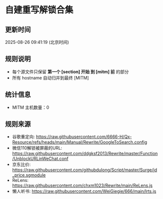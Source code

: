 # 自建重写解锁合集

## 更新时间
2025-08-26 09:41:19 (北京时间)

## 规则说明
- 每个源文件只保留 **第一个 [section] 开始 到 [mitm] 前** 的部分
- 所有 hostname 自动归并到最终 [MITM]

## 统计信息
- MITM 主机数量：0

## 规则来源
- 谷歌重定向: https://raw.githubusercontent.com/6666-H/Qx-Resource/refs/heads/main/Manual/Rewrite/GoogleToSearch.config
- 微信110解锁被屏蔽的URL: https://raw.githubusercontent.com/ddgksf2013/Rewrite/master/Function/UnblockURLinWeChat.conf
- 京东比价: https://raw.githubusercontent.com/githubdulong/Script/master/Surge/jd_price.sgmodule
- ReLens: https://raw.githubusercontent.com/chxm1023/Rewrite/main/ReLens.js
- 懒人听书: https://raw.githubusercontent.com/WeiGiegie/666/main/lrts.js
